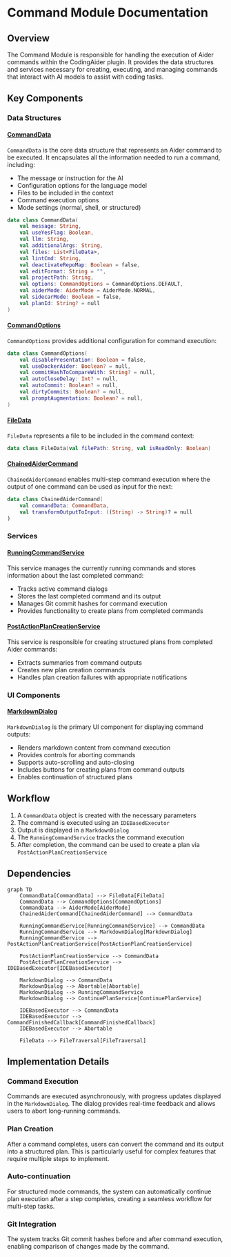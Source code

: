 # Command Module Documentation

## Overview

The Command Module is responsible for handling the execution of Aider commands within the CodingAider plugin. It provides the data structures and services necessary for creating, executing, and managing commands that interact with AI models to assist with coding tasks.

## Key Components

### Data Structures

#### [CommandData](CommandData.kt)

`CommandData` is the core data structure that represents an Aider command to be executed. It encapsulates all the information needed to run a command, including:

- The message or instruction for the AI
- Configuration options for the language model
- Files to be included in the context
- Command execution options
- Mode settings (normal, shell, or structured)

```kotlin
data class CommandData(
    val message: String,
    val useYesFlag: Boolean,
    val llm: String,
    val additionalArgs: String,
    val files: List<FileData>,
    val lintCmd: String,
    val deactivateRepoMap: Boolean = false,
    val editFormat: String = "",
    val projectPath: String,
    val options: CommandOptions = CommandOptions.DEFAULT,
    val aiderMode: AiderMode = AiderMode.NORMAL,
    val sidecarMode: Boolean = false,
    val planId: String? = null
)
```

#### [CommandOptions](CommandData.kt)

`CommandOptions` provides additional configuration for command execution:

```kotlin
data class CommandOptions(
    val disablePresentation: Boolean = false,
    val useDockerAider: Boolean? = null,
    val commitHashToCompareWith: String? = null,
    val autoCloseDelay: Int? = null,
    val autoCommit: Boolean? = null,
    val dirtyCommits: Boolean? = null,
    val promptAugmentation: Boolean? = null,
)
```

#### [FileData](CommandData.kt)

`FileData` represents a file to be included in the command context:

```kotlin
data class FileData(val filePath: String, val isReadOnly: Boolean)
```

#### [ChainedAiderCommand](CommandData.kt)

`ChainedAiderCommand` enables multi-step command execution where the output of one command can be used as input for the next:

```kotlin
data class ChainedAiderCommand(
    val commandData: CommandData,
    val transformOutputToInput: ((String) -> String)? = null
)
```

### Services

#### [RunningCommandService](../services/RunningCommandService.kt)

This service manages the currently running commands and stores information about the last completed command:

- Tracks active command dialogs
- Stores the last completed command and its output
- Manages Git commit hashes for command execution
- Provides functionality to create plans from completed commands

#### [PostActionPlanCreationService](../services/PostActionPlanCreationService.kt)

This service is responsible for creating structured plans from completed Aider commands:

- Extracts summaries from command outputs
- Creates new plan creation commands
- Handles plan creation failures with appropriate notifications

### UI Components

#### [MarkdownDialog](../outputview/MarkdownDialog.kt)

`MarkdownDialog` is the primary UI component for displaying command outputs:

- Renders markdown content from command execution
- Provides controls for aborting commands
- Supports auto-scrolling and auto-closing
- Includes buttons for creating plans from command outputs
- Enables continuation of structured plans

## Workflow

1. A `CommandData` object is created with the necessary parameters
2. The command is executed using an `IDEBasedExecutor`
3. Output is displayed in a `MarkdownDialog`
4. The `RunningCommandService` tracks the command execution
5. After completion, the command can be used to create a plan via `PostActionPlanCreationService`

## Dependencies

```mermaid
graph TD
    CommandData[CommandData] --> FileData[FileData]
    CommandData --> CommandOptions[CommandOptions]
    CommandData --> AiderMode[AiderMode]
    ChainedAiderCommand[ChainedAiderCommand] --> CommandData
    
    RunningCommandService[RunningCommandService] --> CommandData
    RunningCommandService --> MarkdownDialog[MarkdownDialog]
    RunningCommandService --> PostActionPlanCreationService[PostActionPlanCreationService]
    
    PostActionPlanCreationService --> CommandData
    PostActionPlanCreationService --> IDEBasedExecutor[IDEBasedExecutor]
    
    MarkdownDialog --> CommandData
    MarkdownDialog --> Abortable[Abortable]
    MarkdownDialog --> RunningCommandService
    MarkdownDialog --> ContinuePlanService[ContinuePlanService]
    
    IDEBasedExecutor --> CommandData
    IDEBasedExecutor --> CommandFinishedCallback[CommandFinishedCallback]
    IDEBasedExecutor --> Abortable
    
    FileData --> FileTraversal[FileTraversal]
```

## Implementation Details

### Command Execution

Commands are executed asynchronously, with progress updates displayed in the `MarkdownDialog`. The dialog provides real-time feedback and allows users to abort long-running commands.

### Plan Creation

After a command completes, users can convert the command and its output into a structured plan. This is particularly useful for complex features that require multiple steps to implement.

### Auto-continuation

For structured mode commands, the system can automatically continue plan execution after a step completes, creating a seamless workflow for multi-step tasks.

### Git Integration

The system tracks Git commit hashes before and after command execution, enabling comparison of changes made by the command.
